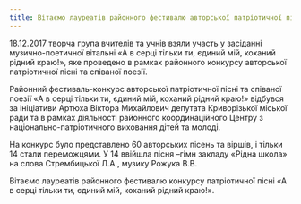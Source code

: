 ```yaml
---
title: Вітаємо лауреатів районного фестивалю авторської патріотичної пісні та співаної поезії «А в серці тільки ти, єдиний мій, коханий рідний краю!»
---
```


18.12.2017 творча група вчителів та учнів взяли участь у засіданні музично-поетичної вітальні «А в серці тільки ти, єдиний мій, коханий рідний краю!», яке проведено в рамках районного конкурсу авторської патріотичної пісні та співаної поезії.

Районний фестиваль-конкурс авторської патріотичної пісні та співаної поезії «А в серці тільки ти, єдиний мій, коханий рідний краю!» відбувся за ініціативи Артюха Віктора Михайлович депутата Криворізької міської ради та в рамках діяльності районного координаційного Центру з національно-патріотичного виховання дітей та молоді.

На конкурс було представлено 60 авторських пісень та віршів, і тільки 14 стали переможцями. У 14 ввійшла пісня –гімн закладу «Рідна школа» на слова Стрембицької Л.А., музику Рожука В.В.

Вітаємо лауреатів районного фестивалю конкурсу патріотичної пісні «А в серці тільки ти, єдиний мій, коханий рідний краю!».

<slideshow id="_/72157688734559602" />
